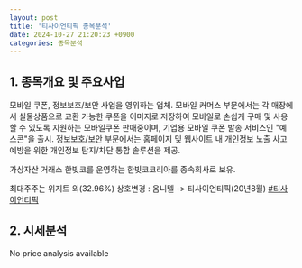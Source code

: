 ```yaml
---
layout: post
title: '티사이언티픽 종목분석'
date: 2024-10-27 21:20:23 +0900
categories: 종목분석
---
```


## 1. 종목개요 및 주요사업

모바일 쿠폰, 정보보호/보안 사업을 영위하는 업체. 모바일 커머스 부문에서는 각 매장에서 실물상품으로 교환 가능한 쿠폰을 이미지로 저장하여 모바일로 손쉽게 구매 및 사용할 수 있도록 지원하는 모바일쿠폰 판매중이며, 기업용 모바일 쿠폰 발송 서비스인 "예스콘"을 출시. 정보보호/보안 부문에서는 홈페이지 및 웹사이트 내 개인정보 노출 사고 예방을 위한 개인정보 탐지/차단 통합 솔루션을 제공.

가상자산 거래소 한빗코를 운영하는 한빗코코리아를 종속회사로 보유.

최대주주는 위지트 외(32.96%) 상호변경 : 옴니텔 -> 티사이언티픽(20년8월)
[#티사이언티픽](#)

## 2. 시세분석

No price analysis available
